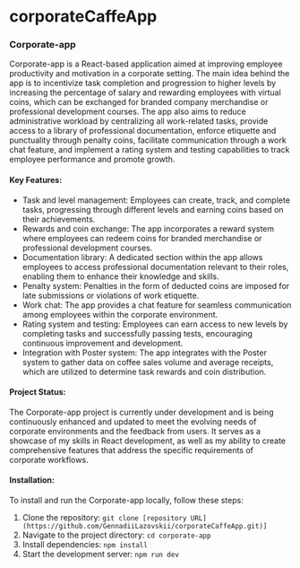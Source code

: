 # corporateCaffeApp

### Corporate-app

Corporate-app is a React-based application aimed at improving employee productivity and motivation in a corporate setting. The main idea behind the app is to incentivize task completion and progression to higher levels by increasing the percentage of salary and rewarding employees with virtual coins, which can be exchanged for branded company merchandise or professional development courses. The app also aims to reduce administrative workload by centralizing all work-related tasks, provide access to a library of professional documentation, enforce etiquette and punctuality through penalty coins, facilitate communication through a work chat feature, and implement a rating system and testing capabilities to track employee performance and promote growth.

#### Key Features:

- Task and level management: Employees can create, track, and complete tasks, progressing through different levels and earning coins based on their achievements.
- Rewards and coin exchange: The app incorporates a reward system where employees can redeem coins for branded merchandise or professional development courses.
- Documentation library: A dedicated section within the app allows employees to access professional documentation relevant to their roles, enabling them to enhance their knowledge and skills.
- Penalty system: Penalties in the form of deducted coins are imposed for late submissions or violations of work etiquette.
- Work chat: The app provides a chat feature for seamless communication among employees within the corporate environment.
- Rating system and testing: Employees can earn access to new levels by completing tasks and successfully passing tests, encouraging continuous improvement and development.
- Integration with Poster system: The app integrates with the Poster system to gather data on coffee sales volume and average receipts, which are utilized to determine task rewards and coin distribution.

#### Project Status:

The Corporate-app project is currently under development and is being continuously enhanced and updated to meet the evolving needs of corporate environments and the feedback from users. It serves as a showcase of my skills in React development, as well as my ability to create comprehensive features that address the specific requirements of corporate workflows.

#### Installation:

To install and run the Corporate-app locally, follow these steps:

1. Clone the repository: `git clone [repository URL](https://github.com/GennadiiLazovskii/corporateCaffeApp.git)]`
2. Navigate to the project directory: `cd corporate-app`
3. Install dependencies: `npm install`
4. Start the development server: `npm run dev`
